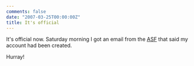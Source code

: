 ```yaml
---
comments: false
date: "2007-03-25T00:00:00Z"
title: It's official
---
```


It's official now.
Saturday morning I got an email from the <a href="http://www.apache.org" target="_blank">ASF</a> that said my account had been created.

Hurray!
